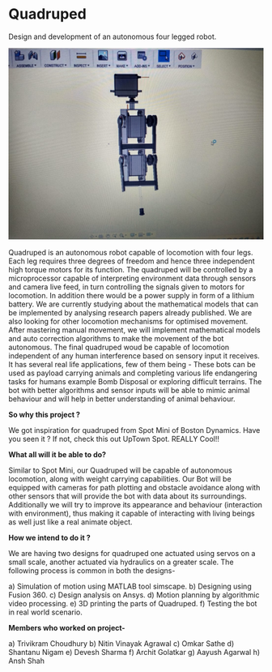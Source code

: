 # Quadruped
Design and development of an autonomous four legged robot.

![Quadruped Image](/Photos/legModel%20(1).jpg)

Quadruped is an autonomous robot capable of locomotion with four legs. Each leg requires three degrees of freedom and hence three independent high torque motors for its function. The quadruped will be controlled by a microprocessor capable of interpreting environment data through sensors and camera live feed, in turn controlling the signals given to motors for locomotion. In addition there would be a power supply in form of a lithium battery. We are currently studying about the mathematical models that can be implemented by analysing research papers already published. We are also looking for other locomotion mechanisms for optimised movement. After mastering manual movement, we will implement mathematical models and auto correction algorithms to make the movement of the bot autonomous.
The final quadruped woud be capable of locomotion independent of any human interference based on sensory input it receives. It has several real life applications, few of them being - These bots can be used as payload carrying animals and completing various life endangering tasks for humans example Bomb Disposal or exploring difficult terrains. The bot with better algorithms and sensor inputs will be able to mimic animal behaviour and will help in better understanding of animal behaviour.

**So why this project ?**

We got inspiration for quadruped from Spot Mini of Boston Dynamics. Have you seen it ? If not, check this out UpTown Spot. REALLY Cool!!

**What all will it be able to do?**

Similar to Spot Mini, our Quadruped will be capable of autonomous locomotion, along with weight carrying capabilities. Our Bot will be equipped with cameras for path plotting and obstacle avoidance along with other sensors that will provide the bot with data about its surroundings. Additionally we will try to improve its appearance and behaviour (interaction with environment), thus making it capable of interacting with living beings as well just like a real animate object.

**How we intend to do it ?**

We are having two designs for quadruped one actuated using servos on a small scale, another actuated via hydraulics on a greater scale. The following process is common in both the designs-

a) Simulation of motion using MATLAB tool simscape.
b) Designing using Fusion 360.
c) Design analysis on Ansys.
d) Motion planning by algorithmic video processing.
e) 3D printing the parts of Quadruped.
f) Testing the bot in real world scenario.

**Members who worked on project-**

a) Trivikram Choudhury
b) Nitin Vinayak Agrawal
c) Omkar Sathe
d) Shantanu Nigam
e) Devesh Sharma
f) Archit Golatkar
g) Aayush Agarwal
h) Ansh Shah
